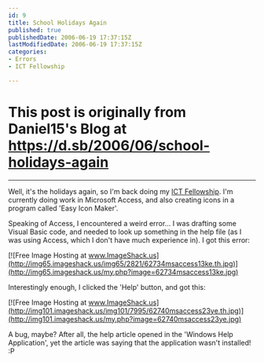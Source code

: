 ```yaml
---
id: 9
title: School Holidays Again
published: true
publishedDate: 2006-06-19 17:37:15Z
lastModifiedDate: 2006-06-19 17:37:15Z
categories:
- Errors
- ICT Fellowship

---
```


# This post is originally from Daniel15's Blog at https://d.sb/2006/06/school-holidays-again

---

Well, it's the holidays again, so I'm back doing my [ICT Fellowship](http://www.daniel15.com/blog/2006/03/15/welcome/). I'm currently doing work in Microsoft Access, and also creating icons in a program called 'Easy Icon Maker'.

Speaking of Access, I encountered a weird error... I was drafting some Visual Basic code, and needed to look up something in the help file (as I was using Access, which I don't have much experience in). I got this error:  

[![Free Image Hosting at www.ImageShack.us](http://img65.imageshack.us/img65/2821/62734msaccess13ke.th.jpg)](http://img65.imageshack.us/my.php?image=62734msaccess13ke.jpg)

Interestingly enough, I clicked the 'Help' button, and got this:  

[![Free Image Hosting at www.ImageShack.us](http://img101.imageshack.us/img101/7995/62740msaccess23ye.th.jpg)](http://img101.imageshack.us/my.php?image=62740msaccess23ye.jpg)

A bug, maybe? After all, the help article opened in the 'Windows Help Application', yet the article was saying that the application wasn't installed! :P

